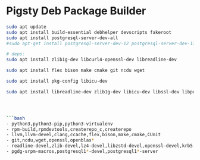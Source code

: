 # Pigsty Deb Package Builder



```bash
sudo apt update
sudo apt install build-essential debhelper devscripts fakeroot
sudo apt install postgresql-server-dev-all
#sudo apt-get install postgresql-server-dev-12 postgresql-server-dev-13 postgresql-server-dev-14 postgresql-server-dev-15 postgresql-server-dev-16
```




```bash
# deps:
sudo apt install zlib1g-dev libcurl4-openssl-dev libreadline-dev

sudo apt install flex bison make cmake git ncdu wget

sudo apt install pkg-config libicu-dev

sudo apt install libreadline-dev zlib1g-dev libicu-dev libssl-dev libpq-dev libxml2-dev libxslt1-dev libldap2-dev libperl-dev python3-dev tcl-dev libkrb5-dev libsasl2-dev uuid-dev libossp-uuid-dev gettext




```bash
- python3,python3-pip,python3-virtualenv
- rpm-build,rpmdevtools,createrepo_c,createrepo
- llvm,llvm-devel,clang,ccache,flex,bison,make,cmake,CUnit
- git,ncdu,wget,openssl,openblas*
- readline-devel,zlib-devel,lz4-devel,libzstd-devel,openssl-devel,krb5-devel,libcurl-devel,libxml2-devel,gd-devel
- pgdg-srpm-macros,postgresql1*-devel,postgresql1*-server
```